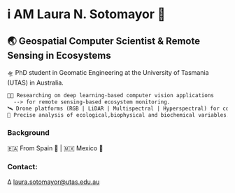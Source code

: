 # i AM Laura N. Sotomayor 🤠
## 🌏 Geospatial Computer Scientist & Remote Sensing in Ecosystems

🛸 PhD student in Geomatic Engineering at the University of Tasmania (UTAS) in Australia. <br/> 
```diff
👩‍💻 Researching on deep learning-based computer vision applications 
  --> for remote sensing-based ecosystem monitoring.
🛰️ Drone platforms (RGB | LiDAR | Multispectral | Hyperspectral) for collecting high-resolution imagery data.
🍃 Precise analysis of ecological,biophysical and biochemical variables.
```
### Background
🇪🇦 From Spain 🐂 | 🇲🇽 Mexico 🦅

### Contact:
∆ <a href="mailto:laura.sotomayor@utas.edu.au">laura.sotomayor@utas.edu.au</a>
<!--
**LNSOTOM/LNSOTOM** is a ✨ _special_ ✨ repository because its `README.md` (this file) appears on your GitHub profile.

Here are some ideas to get you started:

- 🔭 I’m currently working on ...
- 🌱 I’m currently learning ...
- 👯 I’m looking to collaborate on ...
- 🤔 I’m looking for help with ...
- 💬 Ask me about ...
- 📫 How to reach me: ...
- 😄 Pronouns: ...
- ⚡ Fun fact: ...
-->

